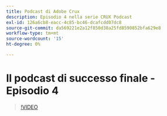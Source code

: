 ```yaml
---
title: Podcast di Adobe Crux
description: Episodio 4 nella serie CRUX Podcast
exl-id: 126a6cb8-eacc-4c85-bc46-dcafcdd07dc8
source-git-commit: da569221e2a12f850d38a25fd8590852bfa629e8
workflow-type: tm+mt
source-wordcount: '15'
ht-degree: 0%

---
```


# Il podcast di successo finale - Episodio 4

>[!VIDEO](https://video.tv.adobe.com/v/3428830?quality=12learn=on)
